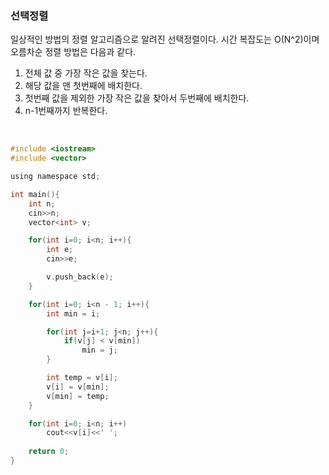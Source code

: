 ### 선택정렬
일상적인 방법의 정렬 알고리즘으로 알려진 선택정렬이다. 시간 복잡도는 O(N^2)이며 오름차순 정렬 방법은 다음과 같다.<br>

1. 전체 값 중 가장 작은 값을 찾는다.
2. 해당 값을 맨 첫번째에 배치한다.
3. 첫번째 값을 제외한 가장 작은 값을 찾아서 두번째에 배치한다.
4. n-1번째까지 반복한다.
<br>

```c
#include <iostream>
#include <vector>

using namespace std;

int main(){
    int n;
    cin>>n;
    vector<int> v;

    for(int i=0; i<n; i++){    
        int e;
        cin>>e;

        v.push_back(e);
    }

    for(int i=0; i<n - 1; i++){
        int min = i;

        for(int j=i+1; j<n; j++){
            if(v[j] < v[min])
                min = j;
        }

        int temp = v[i];
        v[i] = v[min];
        v[min] = temp;
    }

    for(int i=0; i<n; i++)
        cout<<v[i]<<' ';
    
    return 0;
}
```
